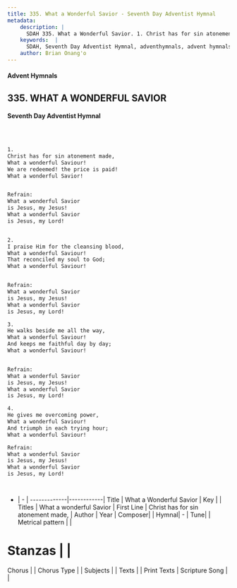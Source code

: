 ```yaml
---
title: 335. What a Wonderful Savior - Seventh Day Adventist Hymnal
metadata:
    description: |
      SDAH 335. What a Wonderful Savior. 1. Christ has for sin atonement made, What a wonderful Saviour! We are redeemed! the price is paid! What a wonderful Savior! 
    keywords:  |
      SDAH, Seventh Day Adventist Hymnal, adventhymnals, advent hymnals, What a Wonderful Savior, Christ has for sin atonement made, ,What a wonderful Savior
    author: Brian Onang'o
---
```


#### Advent Hymnals
## 335. WHAT A WONDERFUL SAVIOR
#### Seventh Day Adventist Hymnal

```txt



1.
Christ has for sin atonement made,
What a wonderful Saviour!
We are redeemed! the price is paid!
What a wonderful Savior!


Refrain:
What a wonderful Savior
is Jesus, my Jesus!
What a wonderful Savior
is Jesus, my Lord!


2.
I praise Him for the cleansing blood,
What a wonderful Saviour!
That reconciled my soul to God;
What a wonderful Saviour!


Refrain:
What a wonderful Savior
is Jesus, my Jesus!
What a wonderful Savior
is Jesus, my Lord!

3.
He walks beside me all the way,
What a wonderful Saviour!
And keeps me faithful day by day;
What a wonderful Saviour!


Refrain:
What a wonderful Savior
is Jesus, my Jesus!
What a wonderful Savior
is Jesus, my Lord!

4.
He gives me overcoming power,
What a wonderful Saviour!
And triumph in each trying hour;
What a wonderful Saviour!

Refrain:
What a wonderful Savior
is Jesus, my Jesus!
What a wonderful Savior
is Jesus, my Lord!




```

- |   -  |
-------------|------------|
Title | What a Wonderful Savior |
Key |  |
Titles | What a wonderful Savior |
First Line | Christ has for sin atonement made, |
Author | 
Year | 
Composer|  |
Hymnal|  - |
Tune|  |
Metrical pattern | |
# Stanzas |  |
Chorus |  |
Chorus Type |  |
Subjects |  |
Texts |  |
Print Texts | 
Scripture Song |  |
  
